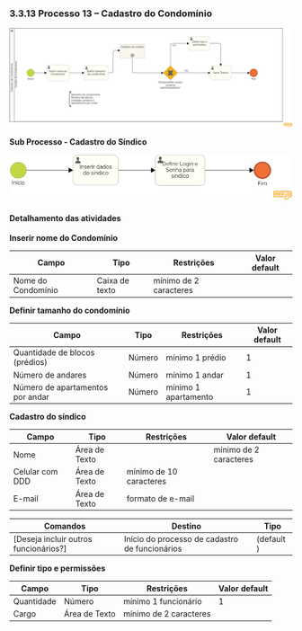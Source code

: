 ### 3.3.13 Processo 13 – Cadastro do Condomínio

![Modelo BPMN do PROCESSO 13](images/processo-cadastro-do-condominio.png "Modelo BPMN do Processo 13.")

**Sub Processo - Cadastro do Síndico**

![Modelo BPMN do SUBPROCESSO](images/subprocesso-cadastro-do-sindico.png "Modelo BPMN do SubProcesso.")

#### Detalhamento das atividades

**Inserir nome do Condomínio**

| **Campo**       | **Tipo**         | **Restrições** | **Valor default** |
| ---             | ---              | ---            | ---               |
| Nome do Condomínio         | Caixa de texto            |     mínimo de 2 caracteres     |              |


**Definir tamanho do condomínio**

| **Campo**       | **Tipo**         | **Restrições** | **Valor default** |
| ---             | ---              | ---            | ---               |
| Quantidade de blocos (prédios) | Número  |     mínimo 1 prédio           |       1            |
| Número de andares | Número  |     mínimo 1 andar           |       1            |
| Número de apartamentos por andar | Número  |     mínimo 1 apartamento           |       1            |



**Cadastro do síndico**

| **Campo**       | **Tipo**         | **Restrições** | **Valor default** |
| ---             | ---              | ---            | ---               |
| Nome             | Área de Texto  |                |    mínimo de 2 caracteres               |
|      Celular  com DDD     |      Área de Texto            |        mínimo de 10 caracteres        |                   |
|      E-mail        |         Área de Texto         |         formato de e-mail       |                   |

| **Comandos**         |  **Destino**                   | **Tipo**          |
| ---                  | ---                            | ---               |
| [Deseja incluir outros funcionários?] | Início do processo de cadastro de funcionários  | (default  ) |


**Definir tipo e permissões**

| **Campo**       | **Tipo**         | **Restrições** | **Valor default** |
| ---             | ---              | ---            | ---               |
| Quantidade | Número  |     mínimo 1 funcionário          |       1            |
| Cargo | Área de Texto  |     mínimo de 2 caracteres           |                   |


